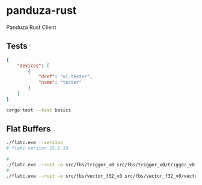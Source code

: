 # panduza-rust
Panduza Rust Client





## Tests



```json
{
    "devices": [
        {
            "dref": "vi.tester",
            "name": "tester"
        }
    ]
}
```


```bash
cargo test --test basics
```

## Flat Buffers

```bash
./flatc.exe --version
# flatc version 25.2.10
```

```bash
# 
./flatc.exe --rust -o src/fbs/trigger_v0 src/fbs/trigger_v0/trigger_v0.fbs
# 
./flatc.exe --rust -o src/fbs/vector_f32_v0 src/fbs/vector_f32_v0/vector_f32_v0.fbs
```



